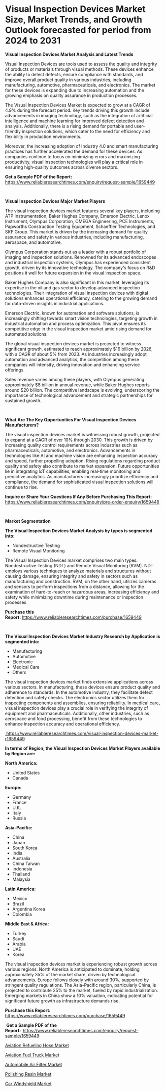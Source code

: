 <p><h1>Visual Inspection Devices Market Size, Market Trends, and Growth Outlook forecasted for period from 2024 to 2031</h1></p><p><strong>Visual Inspection Devices Market Analysis and Latest Trends</strong></p>
<p><p>Visual Inspection Devices are tools used to assess the quality and integrity of products or materials through visual methods. These devices enhance the ability to detect defects, ensure compliance with standards, and improve overall product quality in various industries, including manufacturing, automotive, pharmaceuticals, and electronics. The market for these devices is expanding due to increasing automation and the growing emphasis on quality assurance in production processes.</p><p>The Visual Inspection Devices Market is expected to grow at a CAGR of 4.9% during the forecast period. Key trends driving this growth include advancements in imaging technology, such as the integration of artificial intelligence and machine learning for improved defect detection and analysis. Additionally, there is a rising demand for portable and user-friendly inspection solutions, which cater to the need for efficiency and flexibility in production environments.</p><p>Moreover, the increasing adoption of Industry 4.0 and smart manufacturing practices has further accelerated the demand for these devices. As companies continue to focus on minimizing errors and maximizing productivity, visual inspection technologies will play a critical role in ensuring high-quality outcomes across diverse sectors.</p></p>
<p><strong>Get a Sample PDF of the Report:&nbsp;</strong> <a href="https://www.reliableresearchtimes.com/enquiry/request-sample/1659449?utm_campaign=1420&utm_medium=2&utm_source=Github&utm_content=ia&utm_term=09122024&utm_id=visual-inspection-devices">https://www.reliableresearchtimes.com/enquiry/request-sample/1659449</a></p>
<p>&nbsp;</p>
<p><strong>Visual Inspection Devices Major Market Players</strong></p>
<p><p>The visual inspection devices market features several key players, including ATP Instrumentation, Baker Hughes Company, Emerson Electric, Lenox Instrument, Olympus Corporation, OMEGA Engineering, PCE Instruments, Papworths Construction Testing Equipment, Schaeffler Technologies, and SKF Group. This market is driven by the increasing demand for quality assurance and safety in various industries, including manufacturing, aerospace, and automotive.</p><p>Olympus Corporation stands out as a leader with a robust portfolio of imaging and inspection solutions. Renowned for its advanced endoscopes and industrial inspection systems, Olympus has experienced consistent growth, driven by its innovative technology. The company's focus on R&D positions it well for future expansion in the visual inspection space.</p><p>Baker Hughes Company is also significant in this market, leveraging its expertise in the oil and gas sector to develop advanced inspection technologies. Their integration of visual inspection devices with digital solutions enhances operational efficiency, catering to the growing demand for data-driven insights in industrial applications.</p><p>Emerson Electric, known for automation and software solutions, is increasingly shifting towards smart vision technologies, targeting growth in industrial automation and process optimization. This pivot ensures its competitive edge in the visual inspection market amid rising demand for automated solutions.</p><p>The global visual inspection devices market is projected to witness significant growth, estimated to reach approximately $16 billion by 2026, with a CAGR of about 5% from 2023. As industries increasingly adopt automation and advanced analytics, the competition among these companies will intensify, driving innovation and enhancing service offerings.</p><p>Sales revenue varies among these players, with Olympus generating approximately $8 billion in annual revenue, while Baker Hughes reports around $20 billion. The competitive landscape is evolving, underscoring the importance of technological advancement and strategic partnerships for sustained growth.</p></p>
<p>&nbsp;</p>
<p><strong>What Are The Key Opportunities For Visual Inspection Devices Manufacturers?</strong></p>
<p><p>The visual inspection devices market is witnessing robust growth, projected to expand at a CAGR of over 10% through 2030. This growth is driven by increasing quality control requirements across industries such as pharmaceuticals, automotive, and electronics. Advancements in technologies like AI and machine vision are enhancing inspection accuracy and speed, further propelling adoption. Rising regulations regarding product quality and safety also contribute to market expansion. Future opportunities lie in integrating IoT capabilities, enabling real-time monitoring and predictive analytics. As manufacturers increasingly prioritize efficiency and compliance, the demand for sophisticated visual inspection solutions will continue to rise.</p></p>
<p><strong>Inquire or Share Your Questions If Any Before Purchasing This Report:</strong> <a href="https://www.reliableresearchtimes.com/enquiry/pre-order-enquiry/1659449?utm_campaign=1420&utm_medium=2&utm_source=Github&utm_content=ia&utm_term=09122024&utm_id=visual-inspection-devices">https://www.reliableresearchtimes.com/enquiry/pre-order-enquiry/1659449</a></p>
<p>&nbsp;</p>
<p><strong>Market Segmentation</strong></p>
<p><strong>The Visual Inspection Devices Market Analysis by types is segmented into:</strong></p>
<p><ul><li>Nondestructive Testing</li><li>Remote Visual Monitoring</li></ul></p>
<p><p>The Visual Inspection Devices market comprises two main types: Nondestructive Testing (NDT) and Remote Visual Monitoring (RVM). NDT employs various techniques to analyze materials and structures without causing damage, ensuring integrity and safety in sectors such as manufacturing and construction. RVM, on the other hand, utilizes cameras and sensors to perform inspections from a distance, allowing for the examination of hard-to-reach or hazardous areas, increasing efficiency and safety while minimizing downtime during maintenance or inspection processes.</p></p>
<p><strong>Purchase this Report:&nbsp;</strong><a href="https://www.reliableresearchtimes.com/purchase/1659449?utm_campaign=1420&utm_medium=2&utm_source=Github&utm_content=ia&utm_term=09122024&utm_id=visual-inspection-devices">https://www.reliableresearchtimes.com/purchase/1659449</a></p>
<p>&nbsp;</p>
<p><strong>The Visual Inspection Devices Market Industry Research by Application is segmented into:</strong></p>
<p><ul><li>Manufacturing</li><li>Automotive</li><li>Electronic</li><li>Medical Care</li><li>Others</li></ul></p>
<p><p>The visual inspection devices market finds extensive applications across various sectors. In manufacturing, these devices ensure product quality and adherence to standards. In the automotive industry, they facilitate defect detection and safety checks. The electronics sector utilizes them for inspecting components and assemblies, ensuring reliability. In medical care, visual inspection devices play a crucial role in verifying the integrity of equipment and pharmaceuticals. Additionally, other industries, such as aerospace and food processing, benefit from these technologies to enhance inspection accuracy and operational efficiency.</p></p>
<p><a href="https://www.reliableresearchtimes.com/visual-inspection-devices-market-r1659449?utm_campaign=1420&utm_medium=2&utm_source=Github&utm_content=ia&utm_term=09122024&utm_id=visual-inspection-devices">&nbsp;https://www.reliableresearchtimes.com/visual-inspection-devices-market-r1659449</a></p>
<p><strong>In terms of Region, the Visual Inspection Devices Market Players available by Region are:</strong></p>
<p>
    <p> <strong> North America: </strong>
        <ul>
            <li>United States</li>
            <li>Canada</li>
        </ul>
        </p> 
    <p> <strong> Europe: </strong>
        <ul>
            <li>Germany</li>
            <li>France</li>
            <li>U.K.</li>
            <li>Italy</li>
            <li>Russia</li>
        </ul>
        </p> 
    <p> <strong> Asia-Pacific: </strong>
        <ul>
            <li>China</li>
            <li>Japan</li>
            <li>South Korea</li>
            <li>India</li>
            <li>Australia</li>
            <li>China Taiwan</li>
            <li>Indonesia</li>
            <li>Thailand</li>
            <li>Malaysia</li>
        </ul>
        </p> 
    <p> <strong> Latin America: </strong>
        <ul>
            <li>Mexico</li>
            <li>Brazil</li>
            <li>Argentina Korea</li>
            <li>Colombia</li>
        </ul>
        </p> 
    <p> <strong> Middle East & Africa: </strong>
        <ul>
            <li>Turkey</li>
            <li>Saudi</li>
            <li>Arabia</li>
            <li>UAE</li>
            <li>Korea</li>
        </ul>
    </p>
    </p>
<p><p>The visual inspection devices market is experiencing robust growth across various regions. North America is anticipated to dominate, holding approximately 35% of the market share, driven by technological advancements. Europe follows closely with around 30%, supported by stringent quality regulations. The Asia-Pacific region, particularly China, is projected to contribute 25% to the market, fueled by rapid industrialization. Emerging markets in China show a 10% valuation, indicating potential for significant future growth as infrastructure demands rise.</p></p>
<p><strong>Purchase this Report: </strong><a href="https://www.reliableresearchtimes.com/purchase/1659449?utm_campaign=1420&utm_medium=2&utm_source=Github&utm_content=ia&utm_term=09122024&utm_id=visual-inspection-devices">https://www.reliableresearchtimes.com/purchase/1659449</a></p>
<p>&nbsp;<strong>Get a Sample PDF of the Report:&nbsp;&nbsp;</strong><a href="https://www.reliableresearchtimes.com/enquiry/request-sample/1659449?utm_campaign=1420&utm_medium=2&utm_source=Github&utm_content=ia&utm_term=09122024&utm_id=visual-inspection-devices">https://www.reliableresearchtimes.com/enquiry/request-sample/1659449</a></p>
<p><strong></strong></p>
<p><p><a href="https://www.linkedin.com/pulse/revenue-market-trends-aviation-refueling-hose-projected-cnnmf?utm_campaign=1420&utm_medium=2&utm_source=Github&utm_content=ia&utm_term=09122024&utm_id=visual-inspection-devices">Aviation Refueling Hose Market</a></p><p><a href="https://www.linkedin.com/pulse/examining-global-aviation-fuel-truck-markets-71cagr-andmarketsizebetween-n5dif?utm_campaign=1420&utm_medium=2&utm_source=Github&utm_content=ia&utm_term=09122024&utm_id=visual-inspection-devices">Aviation Fuel Truck Market</a></p><p><a href="https://www.linkedin.com/pulse/automobile-air-filter-market-outlook-2024-2031-regional-udgjf?utm_campaign=1420&utm_medium=2&utm_source=Github&utm_content=ia&utm_term=09122024&utm_id=visual-inspection-devices">Automobile Air Filter Market</a></p><p><a href="https://www.linkedin.com/pulse/market-report-clarion-insight-bvrmf?utm_campaign=1420&utm_medium=2&utm_source=Github&utm_content=ia&utm_term=09122024&utm_id=visual-inspection-devices">Polishing Resin Market</a></p><p><a href="https://www.linkedin.com/pulse/exploring-growth-potential-car-windshield-market-key-insights-l7mbf?utm_campaign=1420&utm_medium=2&utm_source=Github&utm_content=ia&utm_term=09122024&utm_id=visual-inspection-devices">Car Windshield Market</a></p></p>